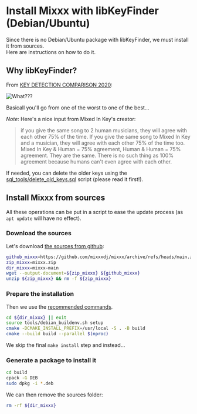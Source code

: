 # Install Mixxx with libKeyFinder (Debian/Ubuntu)

Since there is no Debian/Ubuntu package with libKeyFinder, we must install it from sources.  
Here are instructions on how to do it.

## Why libKeyFinder?

From [KEY DETECTION COMPARISON 2020](https://www.reddit.com/r/DJs/comments/hwlzyt/key_detection_comparison_2020/):  

![What???](https://i.redd.it/zs186m2cpnc51.png "KEY DETECTION COMPARISON 2020")

Basicall you'll go from one of the worst to one of the best…

*Note*: Here's a nice input from Mixed In Key's creator:
> if you give the same song to 2 human musicians, they will agree with each other 75% of the time. If you give the same song to Mixed In Key and a musician, they will agree with each other 75% of the time too.
> Mixed In Key & Human = 75% agreement, Human & Human = 75% agreement. They are the same. There is no such thing as 100% agreement because humans can't even agree with each other.

If needed, you can delete the older keys using the [sql_tools/delete_old_keys.sql](sql_tools/delete_old_keys.sql) script (please read it first!).

## Install Mixxx from sources

All these operations can be put in a script to ease the update process (as `apt update` will have no effect).  

### Download the sources

Let's download [the sources from github](https://github.com/mixxxdj/mixxx):

```bash
github_mixxx=https://github.com/mixxxdj/mixxx/archive/refs/heads/main.zip
zip_mixxx=mixxx.zip
dir_mixxx=mixxx-main
wget --output-document=${zip_mixxx} ${github_mixxx}
unzip ${zip_mixxx} && rm -f ${zip_mixxx} 
```

### Prepare the installation

Then we use the [recommended commands](https://github.com/mixxxdj/mixxx/wiki/Compiling-On-Linux).

```bash
cd ${dir_mixxx} || exit
source tools/debian_buildenv.sh setup
cmake -DCMAKE_INSTALL_PREFIX=/usr/local -S . -B build
cmake --build build --parallel $(nproc)
```

We skip the final `make install` step and instead…

### Generate a package to install it

```bash
cd build
cpack -G DEB
sudo dpkg -i *.deb
```

We can then remove the sources folder:

```bash
rm -rf ${dir_mixxx}
```
